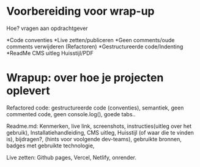 # Voorbereiding voor wrap-up
<!--  -->

Hoe? vragen aan opdrachtgever

*Code conventies
*Live zetten/publiceren
*Geen comments/oude comments verwijderen (Refactoren)
*Gestructureerde code/Indenting
*ReadMe
    CMS uitleg
    Huisstijl/PDF
<!--  -->

# Wrapup: over hoe je projecten oplevert

Refactored code: 
    gestructureerde code (conventies), semantiek, geen commented code, geen console.log(), goede tabs..

Readme.md: 
    Kenmerken, live link, screenshots, instructies(uitleg over het gebruik), Installatiehandleiding, CMS uitleg, Huisstijl (of waar die te vinden is), bijdragen?, (hints voor voolgende dev-teams), gebruikte bronnen, badges met gebruikte technologie, 


Live zetten: 
    Github pages, Vercel, Netlify, onrender.